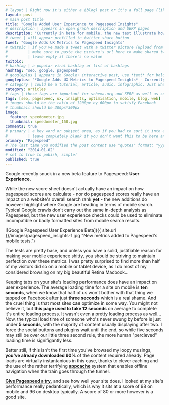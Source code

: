```yaml
---
# layout | Right now it's either a (blog) post or it's a full page (like the index)
layout: post
# main post title
title: "Google Added User Experience to Pagespeed Insights"
# description | appears in open graph description and SERP pages
description: "Currently in beta for mobile, the new test illustrate how the search engine might be making navigating to crummy desktop sites on mobile a thing of the past."
# tweet | will appear prefilled in twitter share button
tweet: "Google Adds UX Metrics to Pagespeed Insights"
# twitpic | if you've made a tweet with a twitter picture (upload from the UI)
# 		  | make sure to paste the picture's url here to make shared tweets better
#         | leave empty if there's no value
twitpic:
# hashtag | a popular viral hashtag or list of hashtags
hashtag: "seo, google, pagespeed"
# googleplus | appears in Google+ interactive post, use *text* for bold and _text_ for underline
googleplus: "*Google Adds UX Metrics to Pagespeed Insights* - Currently in beta for mobile, the new test illustrate how the search engine might be making navigating to crummy desktop sites on mobile a thing of the past."
# category | could be a tutorial, article, audio, infographic. Just whatever the format the content is.
category: articles
# tags | these tags are important for schema.org and SERP as well as some RSS feed readers
tags: [seo, pagespeed, ux, insights, optimisation, mobile, blog, web]
# images should be the ratio of 1200px by 600px to satisfy Facebook
# thumbnail should be 300px*300px
image:
  feature: speedometer.jpg
  thumbnail: speedometer_150.jpg
comments: true
# primary | a key word or subject area, as if you had to sort it into a subject folder
#         | leave completely blank if you don't want this to be here and just the post title
primary: "Pagespeed"
# The last time you modified the post content use "quotes" format: "yyyy-mm-dd"
modified: "2014-01-02"
# set to true to pubish, simple!
published: true
---
```


Google recently snuck in a new beta feature to Pagespeed: **User Experience.**

While the new score sheet doesn't actually have an impact on how pagespeed scores are calculate - nor do pagespeed scores really have an impact on a website's overall search rank **yet** - the new additions do however highlight where Google are heading in terms of mobile search. Typical Google crawls don't carry out the same in-depth analysis as Pagespeed, but the new user experience checks could be used to eliminate incompatible or badly formatted sites from mobile search results.

![Google Pagespeed User Experience Beta]({{ site.url }}/images/pagespeed_insights-1.jpg "New metrics added to Pagespeed's mobile tests.")

The tests are pretty base, and unless you have a solid, justifiable reason for making your mobile experience shitty, you should be striving to maintain perfection over these metrics. I was pretty surprised to find more than half of my visitors did so on a mobile or tablet device, as I do most of my considered browsing on my big beautiful Retina Macbook...

Keeping tabs on your site's loading performance does have an impact on user experience. The average loading time for a site on mobile is **ten seconds**, when we know that half of us won't bother with that thing we tapped on Facebook after just **three seconds** which is a real shame. And the cruel thing is that most sites **can** optimize in some way. You might not believe it, but **this page used to take 12 seconds** on average to complete it's entire loading process. It wasn't even a pretty loading process as well... Now, the typical load time of someone who's never swung by before is just under **5 seconds**, with the majority of content usually displaying after two. I force the social buttons and plugins wait until the end, so while five seconds may still be over our little three second rule, the more human "percieved" loading time is signifigantly less.

Better still, if this isn't the first time you've browsed my loopy musings, **you've already downloaded 90%** of the content required already. Page loads are virtually instantanious in this case, thanks to clever caching and the use of the rather terrifying **[appcache](http://appcachefacts.info/)** system that enables offline navigation when the train goes through the tunnel.

**[Give Pagespeed a try](https://developers.google.com/speed/pagespeed/insights/?url=kraigwalker.com)**, and see how well your site does. I looked at my site's performance really pedantically, which is why it sits at a score of 98 on mobile and 96 on desktop typically. A score of 80 or more however is a good site.